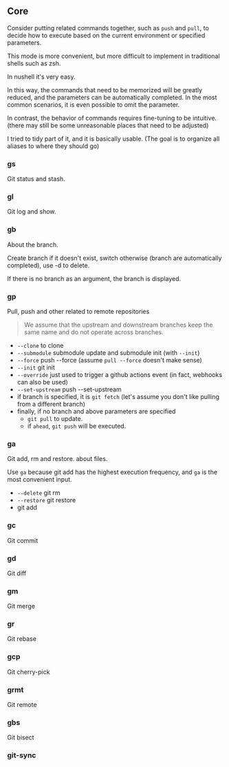 ## Core
Consider putting related commands together, such as `push` and `pull`,
to decide how to execute based on the current environment or specified parameters.

This mode is more convenient,
but more difficult to implement in traditional shells such as zsh.

In nushell it's very easy.

In this way, the commands that need to be memorized will be greatly reduced,
and the parameters can be automatically completed.
In the most common scenarios, it is even possible to omit the parameter.

In contrast, the behavior of commands requires fine-tuning to be intuitive.
(there may still be some unreasonable places that need to be adjusted)

I tried to tidy part of it, and it is basically usable.
(The goal is to organize all aliases to where they should go)

### gs
Git status and stash.

### gl
Git log and show.

### gb
About the branch.

Create branch if it doesn't exist,
switch otherwise (branch are automatically completed),
use -d to delete.

If there is no branch as an argument, the branch is displayed.

### gp
Pull, push and other related to remote repositories

> We assume that the upstream and downstream branches keep the same name and do not operate across branches.

- `--clone` to clone
- `--submodule` submodule update and submodule init (with `--init`)
- `--force` push --force (assume `pull --force` doesn't make sense)
- `--init` git init
- `--override` just used to trigger a github actions event (in fact, webhooks can also be used)
- `--set-upstream` push --set-upstream
- if branch is specified, it is `git fetch` (let's assume you don't like pulling from a different branch)
- finally, if no branch and above parameters are specified
    - `git pull` to update.
    - if `ahead`, `git push` will be executed.

### ga
Git add, rm and restore. about files.

Use `ga` because git add has the highest execution frequency,
and `ga` is the most convenient input.

- `--delete` git rm
- `--restore` git restore
- git add

### gc
Git commit

### gd
Git diff

### gm
Git merge

### gr
Git rebase

### gcp
Git cherry-pick

### grmt
Git remote

### gbs
Git bisect

### git-sync

